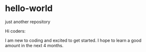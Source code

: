# hello-world
just another repository

Hi coders:

I am new to coding and excited to get started.
I hope to learn a good amount in the next 4 months. 
